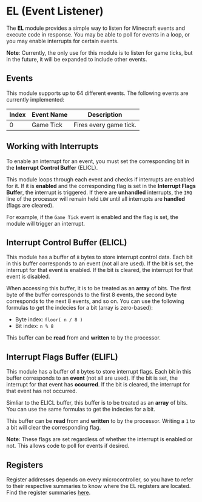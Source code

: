 # EL (Event Listener)

The **EL** module provides a simple way to listen for Minecraft events and execute code in response. You may be able to poll for events in a loop, or you may enable interrupts for certain events.

**Note**: Currently, the only use for this module is to listen for game ticks, but in the future, it will be expanded to include other events.

## Events
This module supports up to 64 different events. The following events are currently implemented:

| Index | Event Name | Description |
|----|------------|-------------|
| 0  | Game Tick  | Fires every game tick. |

## Working with Interrupts
To enable an interrupt for an event, you must set the corresponding bit in the **Interrupt Control Buffer** (ELICL).

This module loops through each event and checks if interrupts are enabled for it. If it is **enabled** and the corresponding flag is set in the **Interrupt Flags Buffer**, the interrupt is triggered. If there are **unhandled** interrupts, the `IRQ` line of the processor will remain held `LOW` until all interrupts are **handled** (flags are cleared).

For example, if the `Game Tick` event is enabled and the flag is set, the module will trigger an interrupt.

## Interrupt Control Buffer (ELICL)
This module has a buffer of `8` bytes to store interrupt control data. Each bit in this buffer corresponds to an event (not all are used). If the bit is set, the interrupt for that event is enabled. If the bit is cleared, the interrupt for that event is disabled.

When accessing this buffer, it is to be treated as an **array** of bits. The first byte of the buffer corresponds to the first 8 events, the second byte corresponds to the next 8 events, and so on. You can use the following formulas to get the indecies for a bit (array is zero-based):
- Byte index: `floor( n / 8 )`
- Bit index: `n % 8`

This buffer can be **read** from and **written** to by the processor.

## Interrupt Flags Buffer (ELIFL)
This module has a buffer of `8` bytes to store interrupt flags. Each bit in this buffer corresponds to an **event** (not all are used). If the bit is set, the interrupt for that event has **occurred**. If the bit is cleared, the interrupt for that event has not occurred.

Simliar to the ELICL buffer, this buffer is to be treated as an **array** of bits. You can use the same formulas to get the indecies for a bit.

This buffer can be **read** from and **written** to by the processor. Writing a `1` to a bit will clear the corresponding flag.

**Note**: These flags are set regardless of whether the interrupt is enabled or not. This allows code to poll for events if desired.

## Registers
Register addresses depends on every microcontroller, so you have to refer to their respective summaries to know where the EL registers are located. Find the register summaries [here](../registers/index.md).